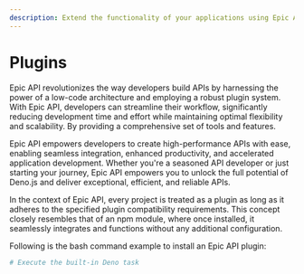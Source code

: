 ```yaml
---
description: Extend the functionality of your applications using Epic API plugins.
---
```


# Plugins

Epic API revolutionizes the way developers build APIs by harnessing the power of a low-code architecture and employing a robust plugin system. With Epic API, developers can streamline their workflow, significantly reducing development time and effort while maintaining optimal flexibility and scalability. By providing a comprehensive set of tools and features.

Epic API empowers developers to create high-performance APIs with ease, enabling seamless integration, enhanced productivity, and accelerated application development. Whether you're a seasoned API developer or just starting your journey, Epic API empowers you to unlock the full potential of Deno.js and deliver exceptional, efficient, and reliable APIs.

In the context of Epic API, every project is treated as a plugin as long as it adheres to the specified plugin compatibility requirements. This concept closely resembles that of an npm module, where once installed, it seamlessly integrates and functions without any additional configuration.

Following is the bash command example to install an Epic API plugin:

```bash
# Execute the built-in Deno task

```
